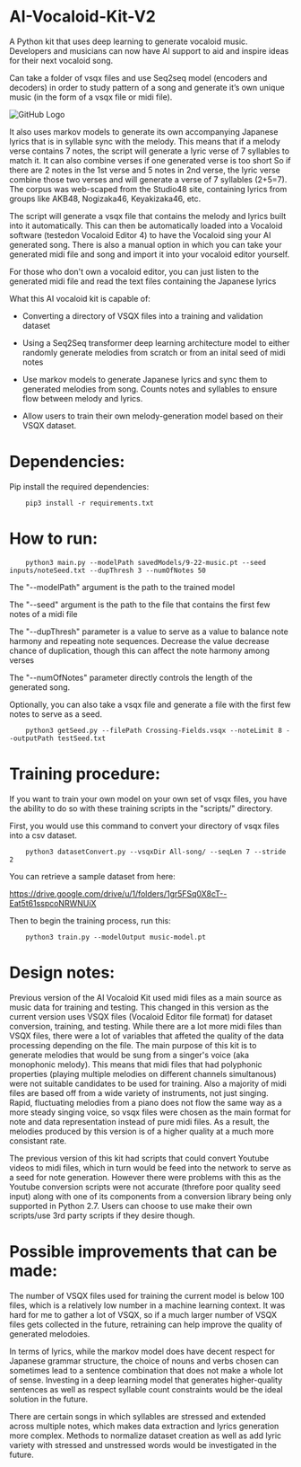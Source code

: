 # AI-Vocaloid-Kit-V2
A Python kit that uses deep learning to generate vocaloid music. Developers and musicians can now have AI support to aid and inspire ideas for their next vocaloid song.

Can take a folder of vsqx files and use Seq2seq model (encoders and decoders) in order to study pattern of a song and generate it’s own unique music (in the form of a vsqx file or midi file). 

![GitHub Logo](/images/video-gif.gif)

It also uses markov models to generate its own accompanying Japanese lyrics that is in syllable sync with the melody. This means that if a melody verse contains 7 notes, the script will generate a lyric verse of 7 syllables to match it. It can also combine verses if one generated verse is too short So if there are 2 notes in the 1st verse and 5 notes in 2nd verse, the lyric verse combine those two verses and will generate a verse of 7 syllables (2+5=7). The corpus was web-scaped from the Studio48 site, containing lyrics from groups like AKB48, Nogizaka46, Keyakizaka46, etc.


The script will generate a vsqx file that contains the melody and lyrics built into it automatically. This can then be automatically loaded into a Vocaloid software (testedon Vocaloid Editor 4) to have the Vocaloid sing your AI generated song. There is also a manual option in which you can take your generated midi file
 and song and import it into your vocaloid editor yourself. 

For those who don't own a vocaloid editor, you can just listen to the generated midi file and read the text files containing the Japanese lyrics


What this AI vocaloid kit is capable of:
- Converting a directory of VSQX files into a training and validation dataset

- Using a Seq2Seq transformer deep learning architecture model to either randomly generate melodies from scratch or from an inital seed of midi notes

- Use markov models to generate Japanese lyrics and sync them to generated melodies from song. Counts notes and syllables to ensure flow between melody and lyrics.

- Allow users to train their own melody-generation model based on their VSQX dataset. 

# **Dependencies:**
Pip install the required dependencies:
```
	pip3 install -r requirements.txt
```


# **__How to run:__**
```
	python3 main.py --modelPath savedModels/9-22-music.pt --seed inputs/noteSeed.txt --dupThresh 3 --numOfNotes 50
```
The "--modelPath" argument is the path to the trained model

The "--seed" argument is the path to the file that contains the first few notes of a midi file

The "--dupThresh" parameter is a value to serve as a value to balance note harmony and repeating note sequences. Decrease the value decrease chance of duplication, though this can affect the note harmony among verses

The "--numOfNotes" parameter directly controls the length of the generated song.


Optionally, you can also take a vsqx file and generate a file with the first few notes to serve as a seed.
```
	python3 getSeed.py --filePath Crossing-Fields.vsqx --noteLimit 8 --outputPath testSeed.txt
```

# **__Training procedure:__**
If you want to train your own model on your own set of vsqx files, you have the ability to do so with these training scripts in the "scripts/" directory.

First, you would use this command to convert your directory of vsqx files into a csv dataset.
```
	python3 datasetConvert.py --vsqxDir All-song/ --seqLen 7 --stride 2
```
You can retrieve a sample dataset from here:

https://drive.google.com/drive/u/1/folders/1gr5FSq0X8cT--Eat5t61sspcoNRWNUiX

Then to begin the training process, run this:
```
	python3 train.py --modelOutput music-model.pt
```

# **__Design notes:__**
Previous version of the AI Vocaloid Kit used midi files as a main source as music data for training and testing. This changed in this version as the current version uses VSQX files (Vocaloid Editor file format) for dataset conversion, training, and testing. While there are a lot more midi files than VSQX files, there were a lot of variables that affeted the quality of the data processing depending on the file. The main purpose of this kit is to generate melodies that would be sung from a singer's voice (aka monophonic melody). This means that midi files that had polyphonic properties (playing multiple melodies on different channels simultanous) were not suitable candidates to be used for training. Also a majority of midi files are based off from a wide variety of instruments, not just singing. Rapid, fluctuating melodies from a piano does not flow the same way as a more steady singing voice, so vsqx files were chosen as the main format for note and data representation instead of pure midi files. As a result, the melodies produced by this version is of a higher quality at a much more consistant rate.

The previous version of this kit had scripts that could convert Youtube videos to midi files, which in turn would be feed into the network to serve as a seed for note generation. However there were problems with this as the Youtube conversion scripts were not accurate (threfore poor quality seed input) along with one of its components from a conversion library being only supported in Python 2.7. Users can choose to use make their own scripts/use 3rd party scripts if they desire though.

# **__Possible improvements that can be made:__**

The number of VSQX files used for training the current model is below 100 files, which is a relatively low number in a machine learning context. It was hard for me to gather a lot of VSQX, so if a much larger number of VSQX files gets collected in the future, retraining can help improve the quality of generated melodoies.

In terms of lyrics, while the markov model does have decent respect for Japanese grammar structure, the choice of nouns and verbs chosen can sometimes lead to a sentence combination that does not make a whole lot of sense. Investing in a deep learning model that generates higher-quality sentences as well as respect syllable count constraints would be the ideal solution in the future.    

There are certain songs in which syllables are stressed and extended across multiple notes, which makes data extraction and lyrics generation more complex. Methods to normalize dataset creation as well as add lyric variety with stressed and unstressed words would be investigated in the future.
